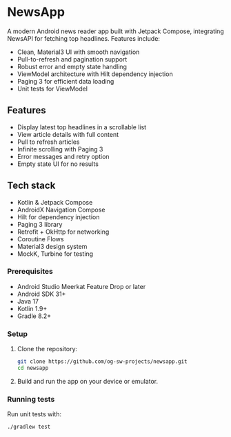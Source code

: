 # NewsApp

A modern Android news reader app built with Jetpack Compose, integrating NewsAPI for fetching top headlines. Features include:

- Clean, Material3 UI with smooth navigation
- Pull-to-refresh and pagination support
- Robust error and empty state handling
- ViewModel architecture with Hilt dependency injection
- Paging 3 for efficient data loading
- Unit tests for ViewModel

## Features

- Display latest top headlines in a scrollable list
- View article details with full content
- Pull to refresh articles
- Infinite scrolling with Paging 3
- Error messages and retry option
- Empty state UI for no results

## Tech stack

- Kotlin & Jetpack Compose
- AndroidX Navigation Compose
- Hilt for dependency injection
- Paging 3 library
- Retrofit + OkHttp for networking
- Coroutine Flows
- Material3 design system
- MockK, Turbine for testing

### Prerequisites

- Android Studio Meerkat Feature Drop or later
- Android SDK 31+
- Java 17
- Kotlin 1.9+
- Gradle 8.2+

### Setup

1. Clone the repository:
   ```bash
   git clone https://github.com/og-sw-projects/newsapp.git
   cd newsapp
   ```
2. Build and run the app on your device or emulator.

### Running tests

Run unit tests with:
```bash
./gradlew test
```

